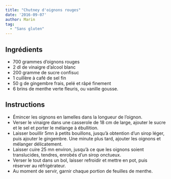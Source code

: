 ```yaml
---
title: "Chutney d'oignons rouges"
date: '2016-09-07'
author: Marin
tag: 
  - "Sans gluten"
---
```

## Ingrédients
- 700 grammes d’oignons rouges
- 2 dl de vinaigre d’alcool blanc
- 200 gramme de sucre confisuc
- 1 cuillère à café de sel fin
- 50 g de gingembre frais, pelé et râpé finement
- 6 brins de menthe verte fleuris, ou vanille gousse.

## Instructions
- Émincer les oignons en lamelles dans la longueur de l’oignon.
- Verser le vinaigre dans une casserole de 18 cm de large, ajouter le sucre et le sel et porter le mélange à ébullition.
- Laisser bouillir 5mn à petits bouillons, jusqu’à obtention d’un sirop léger, puis ajouter le gingembre. Une minute plus tard, ajouter les oignons et mélanger délicatement.
- Laisser cuire 25 mn environ, jusqu’à ce que les oignons soient translucides, tendres, enrobés d’un sirop onctueux.
- Verser le tout dans un bol, laisser refroidir et mettre en pot, puis réserver au réfrigérateur.
- Au moment de servir, garnir chaque portion de feuilles de menthe.

